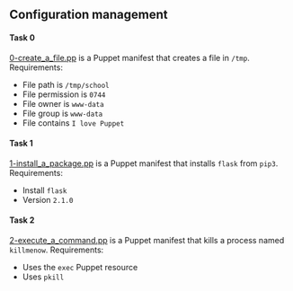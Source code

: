 ## Configuration management

#### Task 0
[0-create_a_file.pp](0-create_a_file.pp) is a Puppet manifest that creates a file in `/tmp`.
Requirements:
- File path is `/tmp/school`
- File permission is `0744`
- File owner is `www-data`
- File group is `www-data`
- File contains `I love Puppet`

#### Task 1
[1-install_a_package.pp](1-install_a_package.pp) is a Puppet manifest that installs `flask` from `pip3`.
Requirements:
- Install `flask`
- Version `2.1.0`

#### Task 2
[2-execute_a_command.pp](2-execute_a_command.pp) is a Puppet manifest that kills a process named `killmenow`.
Requirements:
- Uses the `exec` Puppet resource
- Uses `pkill`
